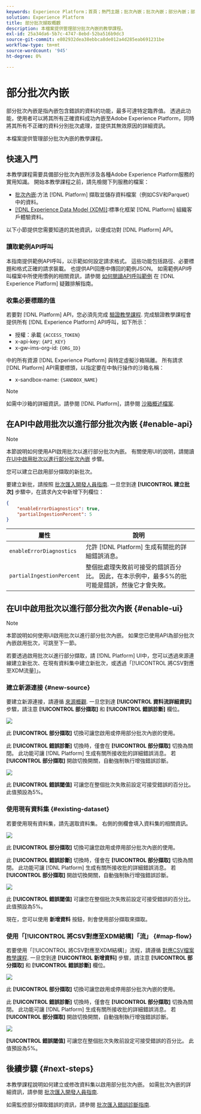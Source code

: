 ```yaml
---
keywords: Experience Platform；首頁；熱門主題；批次內嵌；批次內嵌；部分內嵌；部分擷取；擷取錯誤；擷取錯誤；部分批次內嵌；部分批次內嵌；部分擷取；內嵌；
solution: Experience Platform
title: 部分批次擷取概觀
description: 本檔案提供管理部分批次內嵌的教學課程。
exl-id: 25a34da6-5b7c-4747-8ebd-52ba516b9dc3
source-git-commit: e802932dea38ebbca8de012a4d285eab691231be
workflow-type: tm+mt
source-wordcount: '945'
ht-degree: 0%

---
```


# 部分批次內嵌

部分批次內嵌是指內嵌包含錯誤的資料的功能，最多可達特定臨界值。 透過此功能，使用者可以將其所有正確資料成功內嵌至Adobe Experience Platform，同時將其所有不正確的資料分別批次處理，並提供其無效原因的詳細資訊。

本檔案提供管理部分批次內嵌的教學課程。

## 快速入門

本教學課程需要具備部分批次內嵌所涉及各種Adobe Experience Platform服務的實用知識。 開始本教學課程之前，請先檢閱下列服務的檔案：

- [批次內嵌](./overview.md):方法 [!DNL Platform] 擷取並儲存資料檔案（例如CSV和Parquet）中的資料。
- [[!DNL Experience Data Model (XDM)]](../../xdm/home.md):標準化框架 [!DNL Platform] 組織客戶體驗資料。

以下小節提供您需要知道的其他資訊，以便成功對 [!DNL Platform] API。

### 讀取範例API呼叫

本指南提供範例API呼叫，以示範如何設定請求格式。 這些功能包括路徑、必要標題和格式正確的請求裝載。 也提供API回應中傳回的範例JSON。 如需範例API呼叫檔案中所使用慣例的相關資訊，請參閱 [如何閱讀API呼叫範例](../../landing/troubleshooting.md#how-do-i-format-an-api-request) 在 [!DNL Experience Platform] 疑難排解指南。

### 收集必要標題的值

若要對 [!DNL Platform] API，您必須先完成 [驗證教學課程](https://www.adobe.com/go/platform-api-authentication-en). 完成驗證教學課程會提供所有 [!DNL Experience Platform] API呼叫，如下所示：

- 授權：承載 `{ACCESS_TOKEN}`
- x-api-key: `{API_KEY}`
- x-gw-ims-org-id: `{ORG_ID}`

中的所有資源 [!DNL Experience Platform] 與特定虛擬沙箱隔離。 所有請求 [!DNL Platform] API需要標頭，以指定要在中執行操作的沙箱名稱：

- x-sandbox-name: `{SANDBOX_NAME}`

>[!NOTE]
>
>如需中沙箱的詳細資訊，請參閱 [!DNL Platform]，請參閱 [沙箱概述檔案](../../sandboxes/home.md).

## 在API中啟用批次以進行部分批次內嵌 {#enable-api}

>[!NOTE]
>
>本節說明如何使用API啟用批次以進行部分批次內嵌。 有關使用UI的說明，請閱讀 [在UI中啟用批次以進行部分批次內嵌](#enable-ui) 步驟。

您可以建立已啟用部分擷取的新批次。

要建立新批，請按照 [批次匯入開發人員指南](./api-overview.md). 一旦您到達 **[!UICONTROL 建立批次]** 步驟中，在請求內文中新增下列欄位：

```json
{
    "enableErrorDiagnostics": true,
    "partialIngestionPercent": 5
}
```

| 屬性 | 說明 |
| -------- | ----------- |
| `enableErrorDiagnostics` | 允許 [!DNL Platform] 生成有關批的詳細錯誤消息。 |
| `partialIngestionPercent` | 整個批處理失敗前可接受的錯誤百分比。 因此，在本示例中，最多5%的批可能是錯誤，然後它才會失敗。 |


## 在UI中啟用批次以進行部分批次內嵌 {#enable-ui}

>[!NOTE]
>
>本節說明如何使用UI啟用批次以進行部分批次內嵌。 如果您已使用API為部分批次內嵌啟用批次，可跳至下一節。

若要透過啟用批次以進行部分擷取，請 [!DNL Platform] UI中，您可以透過來源連線建立新批次、在現有資料集中建立新批次，或透過「[!UICONTROL 將CSV對應至XDM流量]」。

### 建立新源連接 {#new-source}

要建立新源連接，請遵循 [來源概觀](../../sources/home.md). 一旦您到達 **[!UICONTROL 資料流詳細資訊]** 步驟，請注意 **[!UICONTROL 部分擷取]** 和 **[!UICONTROL 錯誤診斷]** 欄位。

![](../images/batch-ingestion/partial-ingestion/configure-batch.png)

此 **[!UICONTROL 部分擷取]** 切換可讓您啟用或停用部分批次內嵌的使用。

此 **[!UICONTROL 錯誤診斷]** 切換時，僅會在 **[!UICONTROL 部分擷取]** 切換為關閉。 此功能可讓 [!DNL Platform] 生成有關所接收批的詳細錯誤消息。 若 **[!UICONTROL 部分擷取]** 開啟切換開關，自動強制執行增強錯誤診斷。

![](../images/batch-ingestion/partial-ingestion/configure-batch-partial-ingestion-focus.png)

此 **[!UICONTROL 錯誤閾值]** 可讓您在整個批次失敗前設定可接受錯誤的百分比。 此值預設為5%。

### 使用現有資料集 {#existing-dataset}

若要使用現有資料集，請先選取資料集。 右側的側欄會填入資料集的相關資訊。

![](../images/batch-ingestion/partial-ingestion/monitor-dataset.png)

此 **[!UICONTROL 部分擷取]** 切換可讓您啟用或停用部分批次內嵌的使用。

此 **[!UICONTROL 錯誤診斷]** 切換時，僅會在 **[!UICONTROL 部分擷取]** 切換為關閉。 此功能可讓 [!DNL Platform] 生成有關所接收批的詳細錯誤消息。 若 **[!UICONTROL 部分擷取]** 開啟切換開關，自動強制執行增強錯誤診斷。

![](../images/batch-ingestion/partial-ingestion/monitor-dataset-partial-ingestion-focus.png)

此 **[!UICONTROL 錯誤閾值]** 可讓您在整個批次失敗前設定可接受錯誤的百分比。 此值預設為5%。

現在，您可以使用 **新增資料** 按鈕，則會使用部分擷取來擷取。

### 使用「[!UICONTROL 將CSV對應至XDM結構]「流」 {#map-flow}

若要使用「[!UICONTROL 將CSV對應至XDM結構]」流程，請遵循 [對應CSV檔案教學課程](../tutorials/map-csv/overview.md). 一旦您到達 **[!UICONTROL 新增資料]** 步驟，請注意 **[!UICONTROL 部分擷取]** 和 **[!UICONTROL 錯誤診斷]** 欄位。

![](../images/batch-ingestion/partial-ingestion/xdm-csv-workflow.png)

此 **[!UICONTROL 部分擷取]** 切換可讓您啟用或停用部分批次內嵌的使用。

此 **[!UICONTROL 錯誤診斷]** 切換時，僅會在 **[!UICONTROL 部分擷取]** 切換為關閉。 此功能可讓 [!DNL Platform] 生成有關所接收批的詳細錯誤消息。 若 **[!UICONTROL 部分擷取]** 開啟切換開關，自動強制執行增強錯誤診斷。

![](../images/batch-ingestion/partial-ingestion/xdm-csv-workflow-partial-ingestion-focus.png)

**[!UICONTROL 錯誤閾值]** 可讓您在整個批次失敗前設定可接受錯誤的百分比。 此值預設為5%。

## 後續步驟 {#next-steps}

本教學課程說明如何建立或修改資料集以啟用部分批次內嵌。 如需批次內嵌的詳細資訊，請參閱 [批次匯入開發人員指南](./api-overview.md).

如需監控部分擷取錯誤的資訊，請參閱 [批次匯入錯誤診斷指南](../quality/error-diagnostics.md).

